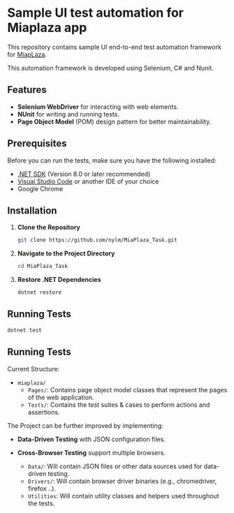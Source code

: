 # Sample UI test automation for Miaplaza app
This repository contains sample UI end-to-end test automation framework for [MiapLaza](https://miacademy.co/#/).

This automation framework is developed using Selenium, C# and Nunit.

## Features

- **Selenium WebDriver** for interacting with web elements.
- **NUnit** for writing and running tests.
- **Page Object Model** (POM) design pattern for better maintainability.


## Prerequisites

Before you can run the tests, make sure you have the following installed:

- [.NET SDK](https://dotnet.microsoft.com/en-us/download) (Version 8.0 or later recommended)
- [Visual Studio Code](https://code.visualstudio.com/) or another IDE of your choice
- Google Chrome


## Installation

1. **Clone the Repository**
   ```bash
   git clone https://github.com/nylm/MiaPlaza_Task.git
   ```

1. **Navigate to the Project Directory**
   ```bash
   cd MiaPlaza_Task
   ```

1. **Restore .NET Dependencies**
    ```bash
   dotnet restore
   ```

## Running Tests
   ```bash
   dotnet test
   ```

## Running Tests

Current Structure:
- `miaplaza/`
  - `Pages/`:  Contains page object model classes that represent the pages of the web application.
  - `Tests/`: Contains the test suites & cases to perform actions and assertions.
 
The Project can be further improved by implementing:
- **Data-Driven Testing** with JSON configuration files.
- **Cross-Browser Testing** support multiple browsers.
  
  - `Data/`: Will contain JSON files or other data sources used for data-driven testing.
  - `Drivers/`: Will contain browser driver binaries (e.g., chromedriver, firefox ..).
  - `Utilities`: Will contain utility classes and helpers used throughout the tests.
  

